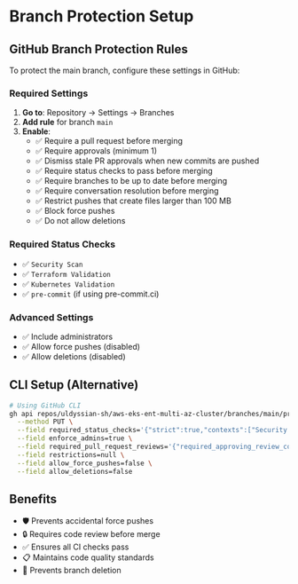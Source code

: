 # Branch Protection Setup

## GitHub Branch Protection Rules

To protect the main branch, configure these settings in GitHub:

### Required Settings
1. **Go to**: Repository → Settings → Branches
2. **Add rule** for branch `main`
3. **Enable**:
   - ✅ Require a pull request before merging
   - ✅ Require approvals (minimum 1)
   - ✅ Dismiss stale PR approvals when new commits are pushed
   - ✅ Require status checks to pass before merging
   - ✅ Require branches to be up to date before merging
   - ✅ Require conversation resolution before merging
   - ✅ Restrict pushes that create files larger than 100 MB
   - ✅ Block force pushes
   - ✅ Do not allow deletions

### Required Status Checks
- ✅ `Security Scan`
- ✅ `Terraform Validation`
- ✅ `Kubernetes Validation`
- ✅ `pre-commit` (if using pre-commit.ci)

### Advanced Settings
- ✅ Include administrators
- ✅ Allow force pushes (disabled)
- ✅ Allow deletions (disabled)

## CLI Setup (Alternative)

```bash
# Using GitHub CLI
gh api repos/uldyssian-sh/aws-eks-ent-multi-az-cluster/branches/main/protection \
  --method PUT \
  --field required_status_checks='{"strict":true,"contexts":["Security Scan","Terraform Validation","Kubernetes Validation"]}' \
  --field enforce_admins=true \
  --field required_pull_request_reviews='{"required_approving_review_count":1,"dismiss_stale_reviews":true}' \
  --field restrictions=null \
  --field allow_force_pushes=false \
  --field allow_deletions=false
```

## Benefits
- 🛡️ Prevents accidental force pushes
- 🔒 Requires code review before merge
- ✅ Ensures all CI checks pass
- 📋 Maintains code quality standards
- 🚫 Prevents branch deletion